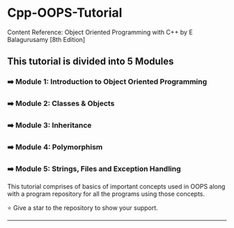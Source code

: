 # Cpp-OOPS-Tutorial
Content Reference: Object Oriented Programming with C++ by E Balagurusamy [8th Edition]

## This tutorial is divided into 5 Modules

### ➡️ Module 1: Introduction to Object Oriented Programming 

### ➡️ Module 2: Classes & Objects

### ➡️ Module 3: Inheritance

### ➡️ Module 4: Polymorphism

### ➡️ Module 5: Strings, Files and Exception Handling

This tutorial comprises of basics of important concepts used in OOPS along with a program repository for all the programs using those concepts.

⭐ Give a star to the repository to show your support.

____________________________________________________________________________________________________________________________________________________


